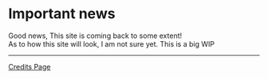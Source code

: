 # Important news
Good news, This site is coming back to some extent!\
As to how this site will look, I am not sure yet. This is a big WIP

---

[Credits Page](/credits/index.md)


<!--
# My links page
This page is "My Links" page. Here you will find a few links to different things I have made or work on.

These links are subject to change without notice and may not always work.

### These are my other Pages
[Homepage](https://ath0rus.github.io/Home)\
[Projects](https://ath0rus.github.io/Projects)

### Other links
[Python Tutorial](https://github.com/ath0rus/Python-Tutorial)\
[GitHub account](https://github.com/ath0rus)\
[Cordless Cat](https://discord.gg/q62V7SRfxE) (my Discord server)\
[Youtube](https://www.youtube.com/channel/UCJjoKeRSMz5Lt2XwNVmxmQQ)\
[Twitter](https://twitter.com/ath0rus)\
[Stack Overflow](https://stackoverflow.com/users/10312341/ath0rus)
-->
